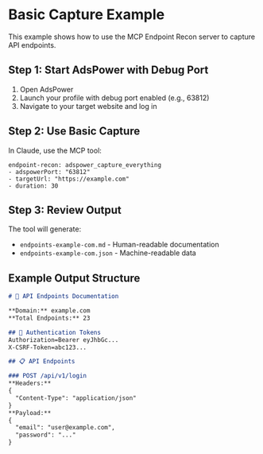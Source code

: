 # Basic Capture Example

This example shows how to use the MCP Endpoint Recon server to capture API endpoints.

## Step 1: Start AdsPower with Debug Port

1. Open AdsPower
2. Launch your profile with debug port enabled (e.g., 63812)
3. Navigate to your target website and log in

## Step 2: Use Basic Capture

In Claude, use the MCP tool:

```
endpoint-recon: adspower_capture_everything
- adspowerPort: "63812"
- targetUrl: "https://example.com"
- duration: 30
```

## Step 3: Review Output

The tool will generate:
- `endpoints-example-com.md` - Human-readable documentation
- `endpoints-example-com.json` - Machine-readable data

## Example Output Structure

```markdown
# 📡 API Endpoints Documentation

**Domain:** example.com
**Total Endpoints:** 23

## 🔐 Authentication Tokens
Authorization=Bearer eyJhbGc...
X-CSRF-Token=abc123...

## 📋 API Endpoints

### POST /api/v1/login
**Headers:**
{
  "Content-Type": "application/json"
}
**Payload:**
{
  "email": "user@example.com",
  "password": "..."
}
```